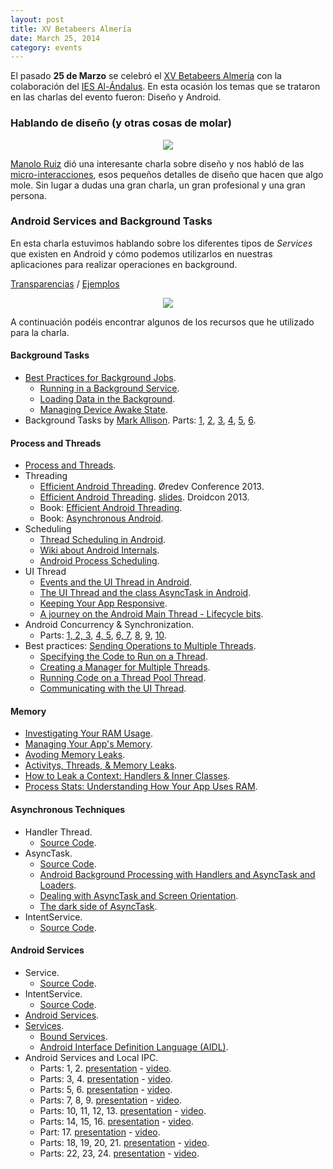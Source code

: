 ```yaml
---
layout: post
title: XV Betabeers Almería
date: March 25, 2014
category: events
---
```


El pasado **25 de Marzo** se celebró el [XV Betabeers Almería](http://betabeers.com/event/xv-betabeers-almeria-1691/) con la colaboración del [IES Al-Ándalus](http://www.iesalandalus.org). En esta ocasión los temas que se trataron en las charlas del evento fueron: Diseño y Android.

### Hablando de diseño (y otras cosas de molar)

<p align="center">
  <img src="http://josejuansanchez.github.io/images/bbalm_manolo_ruiz.jpg" />
</p>

[Manolo Ruiz](http://www.twitter.com/manoloruiz) dió una interesante charla sobre diseño y nos habló de las [micro-interacciones](http://itakora.com/micro-interacciones-aka-detallitos-de-diseno/), esos pequeños detalles de diseño que hacen que algo mole. Sin lugar a dudas una gran charla, un gran profesional y una gran persona.


### Android Services and Background Tasks

En esta charla estuvimos hablando sobre los diferentes tipos de *Services* que existen en Android y cómo podemos utilizarlos en nuestras aplicaciones para realizar operaciones en background.

[Transparencias](https://speakerdeck.com/josejuansanchez/android-services-and-background-tasks) / [Ejemplos](https://github.com/josejuansanchez/GDG-DevFestSur-2013)

<p align="center">
  <img src="http://josejuansanchez.github.io/images/bbalm_jj.jpg" />
</p>

A continuación podéis encontrar algunos de los recursos que he utilizado para la charla.

#### Background Tasks
* [Best Practices for Background Jobs](http://developer.android.com/training/best-background.html).
  * [Running in a Background Service](http://developer.android.com/training/run-background-service/index.html).
  * [Loading Data in the Background](http://developer.android.com/training/load-data-background/index.html).
  * [Managing Device Awake State](http://developer.android.com/training/scheduling/index.html).
* Background Tasks by [Mark Allison](https://twitter.com/MarkIAllison). Parts: [1](http://blog.stylingandroid.com/archives/833), [2](http://blog.stylingandroid.com/archives/842), [3](http://blog.stylingandroid.com/archives/848), [4](http://blog.stylingandroid.com/archives/853), [5](http://blog.stylingandroid.com/archives/868), [6](http://blog.stylingandroid.com/archives/871).

#### Process and Threads
* [Process and Threads](http://developer.android.com/guide/components/processes-and-threads.html).
* Threading
  * [Efficient Android Threading](http://vimeo.com/78912113). Øredev Conference 2013.
  * [Efficient Android Threading](https://www.youtube.com/watch?v=_q12gb7OwsA). [slides](http://www.slideshare.net/andersgoransson/efficient-android-threading). Droidcon 2013.
  * Book: [Efficient Android Threading](http://shop.oreilly.com/product/mobile/0636920029397.do).
  * Book: [Asynchronous Android](http://www.amazon.com/Asynchronous-Android-Steve-Liles/dp/1783286873/ref=pd_sim_sbs_b_5?ie=UTF8&refRID=0J62P0XKSJ9XXH8QW6XN).
* Scheduling
  * [Thread Scheduling in Android](http://www.androiddesignpatterns.com/2014/01/thread-scheduling-in-android.html).
  * [Wiki about Android Internals](https://github.com/keesj/gomo/wiki).
  * [Android Process Scheduling](http://stackoverflow.com/questions/7931032/android-process-scheduling?answertab=active#tab-top).
* UI Thread
  *  [Events and the UI Thread in Android](https://www.youtube.com/watch?v=fN3t5BmBOiE&index=7).
  *  [The UI Thread and the class AsyncTask in Android](http://www.youtube.com/watch?v=-xhLTvx-cq0&feature=youtu.be). 
  *  [Keeping Your App Responsive](http://developer.android.com/training/articles/perf-anr.html).
  *  [A journey on the Android Main Thread - Lifecycle bits](http://corner.squareup.com/2013/12/android-main-thread-2.html).
* Android Concurrency & Synchronization. 
  * Parts: [1, 2, 3](https://www.youtube.com/watch?v=aV2XfWwpiDU), [4, 5](https://www.youtube.com/watch?v=zpLzMetSJfQ), [6, 7](https://www.youtube.com/watch?v=4Vue_KuXfCk), [8](https://www.youtube.com/watch?v=GXgm9kb4iCo), [9](http://youtu.be/TN36fPNsqhE), [10](http://youtu.be/XZ29DAcmcLE).
* Best practices: [Sending Operations to Multiple Threads](http://developer.android.com/training/multiple-threads/index.html).
  * [Specifying the Code to Run on a Thread](http://developer.android.com/training/multiple-threads/index.html). 
  * [Creating a Manager for Multiple Threads](http://developer.android.com/training/multiple-threads/create-threadpool.html).
  * [Running Code on a Thread Pool Thread](http://developer.android.com/training/multiple-threads/run-code.html). 
  * [Communicating with the UI Thread](http://developer.android.com/training/multiple-threads/communicate-ui.html).

#### Memory
* [Investigating Your RAM Usage](https://developer.android.com/tools/debugging/debugging-memory.html).
* [Managing Your App's Memory](https://developer.android.com/training/articles/memory.html).
* [Avoding Memory Leaks](http://android-developers.blogspot.com.es/2009/01/avoiding-memory-leaks.html).
* [Activitys, Threads, & Memory Leaks](http://www.androiddesignpatterns.com/2013/04/activitys-threads-memory-leaks.html).
* [How to Leak a Context: Handlers & Inner Classes](http://www.androiddesignpatterns.com/2013/01/inner-class-handler-memory-leak.html).
* [Process Stats: Understanding How Your App Uses RAM](http://android-developers.blogspot.com.es/2014/01/process-stats-understanding-how-your.html).
 
#### Asynchronous Techniques
* Handler Thread.
  * [Source Code](https://android.googlesource.com/platform/frameworks/base/+/refs/heads/master/core/java/android/os/HandlerThread.java). 
* AsyncTask.
  * [Source Code](https://android.googlesource.com/platform/frameworks/base/+/refs/heads/master/core/java/android/os/AsyncTask.java).
  * [Android Background Processing with Handlers and AsyncTask and Loaders](http://www.vogella.com/tutorials/AndroidBackgroundProcessing/article.html).
  * [Dealing with AsyncTask and Screen Orientation](http://androidresearch.wordpress.com/2013/05/10/dealing-with-asynctask-and-screen-orientation/).
  * [The dark side of AsyncTask](http://bon-app-etit.blogspot.com.es/2013/04/the-dark-side-of-asynctask.html).
* IntentService.
  * [Source Code](https://android.googlesource.com/platform/frameworks/base/+/master/core/java/android/app/IntentService.java). 

#### Android Services
* Service. 
  * [Source Code](https://android.googlesource.com/platform/frameworks/base/+/master/core/java/android/app/Service.java). 
* IntentService. 
  * [Source Code](https://android.googlesource.com/platform/frameworks/base/+/master/core/java/android/app/IntentService.java).
* [Android Services](http://www.vogella.com/tutorials/AndroidServices/article.html).
* [Services](http://developer.android.com/guide/components/services.html).
  * [Bound Services](http://developer.android.com/guide/components/bound-services.html).
  * [Android Interface Definition Language (AIDL)](http://developer.android.com/guide/components/aidl.html).
* Android Services and Local IPC. 
  * Parts: 1, 2. [presentation](http://www.dre.vanderbilt.edu/~schmidt/cs282/PDFs/Services-oct9.pdf) -  [video](http://www.youtube.com/watch?v=gxj4sQX9m5g).
  * Parts: 3, 4. [presentation](http://www.dre.vanderbilt.edu/~schmidt/cs282/PDFs/8-Services-and-IPCparts3-and-4.pdf) - [video](http://youtu.be/qK53aOtoxio).
  * Parts: 5, 6. [presentation](http://www.dre.vanderbilt.edu/~schmidt/cs282/PDFs/8-Services-and-IPC-parts5-and-6.pdf) - [video](http://youtu.be/opkCYboumis).
  * Parts: 7, 8, 9. [presentation](http://www.dre.vanderbilt.edu/~schmidt/cs282/PDFs/8-Services-and-IPC-parts-7-8-and-9.pdf) - [video](http://youtu.be/IidALPTFs7Q).
  * Parts: 10, 11, 12, 13. [presentation](http://www.dre.vanderbilt.edu/~schmidt/cs282/PDFs/8-Services-and-IPC-parts-10-11-12-and-13.pdf) - [video](http://youtu.be/PvRTTvLOzag).
  * Parts: 14, 15, 16. [presentation](http://www.dre.vanderbilt.edu/~schmidt/cs282/PDFs/8-Services-and-IPC-parts-14-15-and-16.pdf) - [video](http://youtu.be/N3bZWje8KQc).
  * Part: 17. [presentation](http://www.dre.vanderbilt.edu/~schmidt/cs282/PDFs/8-Services-and-IPC-part-17.pdf) - [video](http://youtu.be/QeR3Gfo8mhg).
  * Parts: 18, 19, 20, 21. [presentation](http://www.dre.vanderbilt.edu/~schmidt/cs282/PDFs/8-Services-and-IPC-parts-18-19-20-21.pdf) - [video](http://youtu.be/LJkta3aJlUE).
  * Parts: 22, 23, 24. [presentation](http://www.dre.vanderbilt.edu/~schmidt/cs282/PDFs/8-Services-and-IPC-parts-22-23-24.pdf) - [video](http://youtu.be/V6qDHwa9vwQ).
